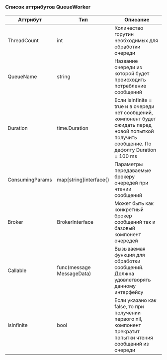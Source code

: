 ### Список аттрибутов QueueWorker

Аттрибут  | Тип | Описание | 
------------- | ------------- | -------
ThreadCount      | int                            | Количество горутин необходимых для обработки очереди
QueueName        | string                         | Название очереди из которой будет происходить потребление сообщений
Duration         | time.Duration                  | Если IsInfinite = true и в очереди нет сообщений, компонент будет ожидать перед новой попыткой получить сообщение. По дефолту Duration = 100 ms
ConsumingParams  | map[string]interface{}         | Параметры передаваемые брокеру очередей при чтении сообщений
Broker           | BrokerInterface                | Может быть как конкретный брокер сообщений так и базовый компонент очередей
Callable         | func(message MessageData) | Вызываемая функция для обработки сообщений. Должна удовлетворять данному интерфейсу
IsInfinite       | bool                           | Если указано как false, то при получении первого nil, компонент прекратит попытки чтения сообщений из очереди